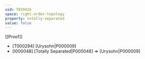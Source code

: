 ```yaml
---
uid: T019416
space: right-order-topology
property: totally-separated
value: false
---
```

[[Proof]]

* [T000294] [Urysohn|P000009]
* [I000048] [Totally Separated|P000048] => [Urysohn|P000009]

